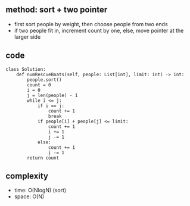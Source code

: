 ## method: sort + two pointer
- first sort people by weight, then choose people from two ends
- if two people fit in, increment count by one, else, move pointer at the larger side

## code
```
class Solution:
    def numRescueBoats(self, people: List[int], limit: int) -> int:
        people.sort()
        count = 0
        i = 0
        j = len(people) - 1
        while i <= j:
            if i == j:
                count += 1
                break
            if people[i] + people[j] <= limit:
                count += 1
                i += 1
                j -= 1
            else:
                count += 1
                j -= 1
        return count
```

## complexity
- time: O(NlogN) (sort)
- space: O(N)
